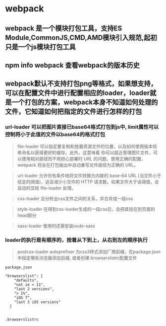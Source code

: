 # webpack 

## webpack 是一个模块打包工具，支持ES Module,CommonJS,CMD,AMD模块引入规范,起初只是一个js模块打包工具

## npm info webpack 查看webpack的版本历史

## webpack默认不支持打包png等格式，如果想支持，可以在配置文件中进行配置相应的loader，loader就是一个打包的方案，webpack本身不知道如何处理的文件，它知道如何把指定的文件进行怎样的打包

### url-loader 可以把图片直接已base64格式打包到js中, limit属性可以控制将小于此值的文件以base64的格式打包


> file-loader 可以指定要复制和放置资源文件的位置，以及如何使用版本哈希命名以获得更好的缓存。此外，这意味着 你可以就近管理图片文件，可以使用相对路径而不用担心部署时 URL 的问题。使用正确的配置，webpack 将会在打包输出中自动重写文件路径为正确的 URL。

> url-loader 允许你有条件地将文件转换为内联的 base-64 URL (当文件小于给定的阈值)，这会减少小文件的 HTTP 请求数。如果文件大于该阈值，会自动的交给 file-loader 处理。
 
> css-loader 会分析出css文件之间的关系，并合并成一段css

> style-loader 在得到css-loader生成的一段css后，会把其挂在到页面的head部分

> sass-loader 使用时还需安装node-sass

### loader的执行是有顺序的，按着从下到上，从右到左的顺序执行

> postcss-loader autoprefixer 为css3样式添加厂商前缀，在package.json中指定哪些浏览器添加前缀, 或者创建.browserslistrc配置文件
````
package.json

"browserslist": [
    "defaults",
    "not ie < 11",
    "last 2 versions",
    "> 1%",
    "iOS 7",
    "last 3 iOS versions"
  ]


.browserslistrc
````